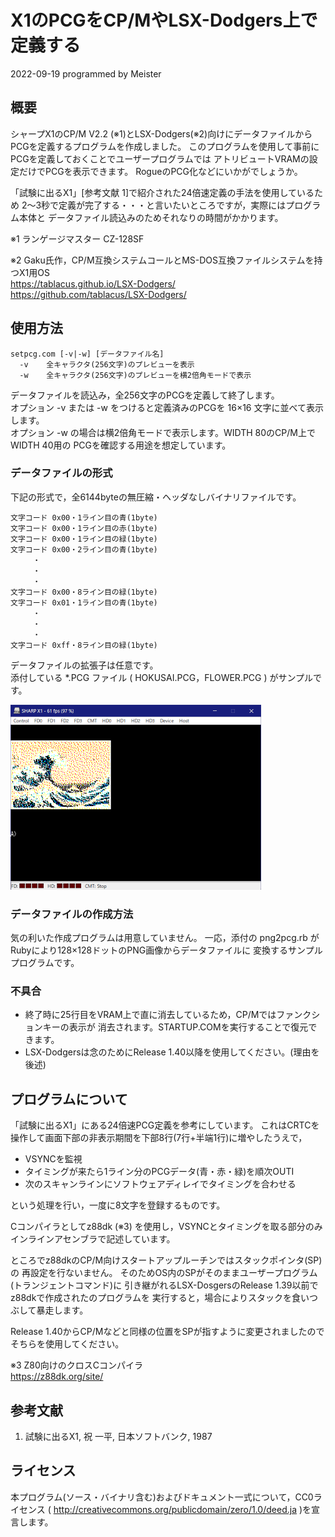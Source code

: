 # X1のPCGをCP/MやLSX-Dodgers上で定義する

2022-09-19 programmed by Meister

## 概要

シャープX1のCP/M V2.2 \(※1\)とLSX-Dodgers\(※2\)向けにデータファイルから
PCGを定義するプログラムを作成しました。
このプログラムを使用して事前にPCGを定義しておくことでユーザープログラムでは
アトリビュートVRAMの設定だけでPCGを表示できます。
RogueのPCG化などにいかがでしょうか。

「試験に出るX1」\[参考文献 1\]で紹介された24倍速定義の手法を使用しているため
2～3秒で定義が完了する・・・と言いたいところですが，実際にはプログラム本体と
データファイル読込みのためそれなりの時間がかかります。

※1 ランゲージマスター CZ-128SF

※2 Gaku氏作，CP/M互換システムコールとMS-DOS互換ファイルシステムを持つX1用OS  
    https://tablacus.github.io/LSX-Dodgers/  
    https://github.com/tablacus/LSX-Dodgers/


## 使用方法

```
setpcg.com [-v|-w] [データファイル名]
  -v    全キャラクタ(256文字)のプレビューを表示
  -w    全キャラクタ(256文字)のプレビューを横2倍角モードで表示
```

データファイルを読込み，全256文字のPCGを定義して終了します。  
オプション -v または -w をつけると定義済みのPCGを 16×16 文字に並べて表示します。  
オプション -w の場合は横2倍角モードで表示します。WIDTH 80のCP/M上でWIDTH 40用の
PCGを確認する用途を想定しています。

### データファイルの形式

下記の形式で，全6144byteの無圧縮・ヘッダなしバイナリファイルです。

```
文字コード 0x00・1ライン目の青(1byte)
文字コード 0x00・1ライン目の赤(1byte)
文字コード 0x00・1ライン目の緑(1byte)
文字コード 0x00・2ライン目の青(1byte)
     ・
     ・
     ・
文字コード 0x00・8ライン目の緑(1byte)
文字コード 0x01・1ライン目の青(1byte)
     ・
     ・
     ・
文字コード 0xff・8ライン目の緑(1byte)
```

データファイルの拡張子は任意です。  
添付している *.PCG ファイル \( HOKUSAI.PCG，FLOWER.PCG \) がサンプルです。

![サンプルデータ HOKUSAI.PCG](sample/HOKUSAI-SS.PNG)

### データファイルの作成方法

気の利いた作成プログラムは用意していません。
一応，添付の png2pcg.rb がRubyにより128×128ドットのPNG画像からデータファイルに
変換するサンプルプログラムです。

### 不具合

* 終了時に25行目をVRAM上で直に消去しているため，CP/Mではファンクションキーの表示が
消去されます。STARTUP.COMを実行することで復元できます。
* LSX-Dodgersは念のためにRelease 1.40以降を使用してください。\(理由を後述\)

## プログラムについて

「試験に出るX1」にある24倍速PCG定義を参考にしています。
これはCRTCを操作して画面下部の非表示期間を下部8行\(7行+半端1行\)に増やしたうえで，
* VSYNCを監視
* タイミングが来たら1ライン分のPCGデータ\(青・赤・緑\)を順次OUTI
* 次のスキャンラインにソフトウェアディレイでタイミングを合わせる

という処理を行い，一度に8文字を登録するものです。

Cコンパイラとしてz88dk \(※3\) を使用し，VSYNCとタイミングを取る部分のみ
インラインアセンブラで記述しています。

ところでz88dkのCP/M向けスタートアップルーチンではスタックポインタ\(SP\)の
再設定を行ないません。
そのためOS内のSPがそのままユーザープログラム\(トランジェントコマンド\)に
引き継がれるLSX-DosgersのRelease 1.39以前でz88dkで作成されたのプログラムを
実行すると，場合によりスタックを食いつぶして暴走します。

Release 1.40からCP/Mなどと同様の位置をSPが指すように変更されましたので
そちらを使用してください。

※3 Z80向けのクロスCコンパイラ  
    https://z88dk.org/site/

## 参考文献

1. 試験に出るX1, 祝 一平, 日本ソフトバンク, 1987

## ライセンス

本プログラム\(ソース・バイナリ含む\)およびドキュメント一式について，CC0ライセンス
\( http://creativecommons.org/publicdomain/zero/1.0/deed.ja \)を宣言します。
